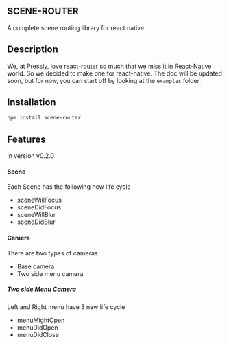 ## SCENE-ROUTER

A complete scene routing library for react native

## Description
We, at [Pressly](https://pressly.com), love react-router so much that we miss it in React-Native world. So we decided to make one for react-native.
The doc will be updated soon, but for now, you can start off by looking at the `examples` folder.

## Installation

```bash
npm install scene-router
```

## Features

in version v0.2.0

#### Scene

Each Scene has the following new life cycle

- sceneWillFocus
- sceneDidFocus
- sceneWillBlur
- sceneDidBlur

#### Camera

There are two types of cameras

- Base camera
- Two side menu camera

##### Two side Menu Camera

Left and Right menu have 3 new life cycle

- menuMightOpen
- menuDidOpen
- menuDidClose
